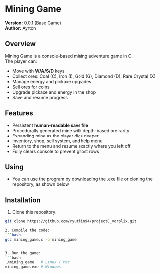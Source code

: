 # Mining Game

**Version:** 0.0.1 (Base Game)  
**Author:** Ayrton  

## Overview
Mining Game is a console-based mining adventure game in C.  
The player can:

- Move with **W/A/S/D** keys
- Collect ores: Coal (C), Iron (I), Gold (G), Diamond (D), Rare Crystal (X)
- Manage energy and pickaxe upgrades
- Sell ores for coins
- Upgrade pickaxe and energy in the shop
- Save and resume progress

## Features

- Persistent **human-readable save file**
- Procedurally generated mine with depth-based ore rarity
- Expanding mine as the player digs deeper
- Inventory, shop, sell system, and help menu
- Return to the menu and resume exactly where you left off
- Fully clears console to prevent ghost rows

## Using

- You can use the program by downloading the .exe file or cloning the repository, as shown below

## Installation

1. Clone this repository:
```bash
git clone https://github.com/ryuthin94/projectC_vorplix.git

2. Compile the code:
```bash
gcc mining_game.c -o mining_game


3. Run the game:
```bash
./mining_game   # Linux / Mac
mining_game.exe # Windows

